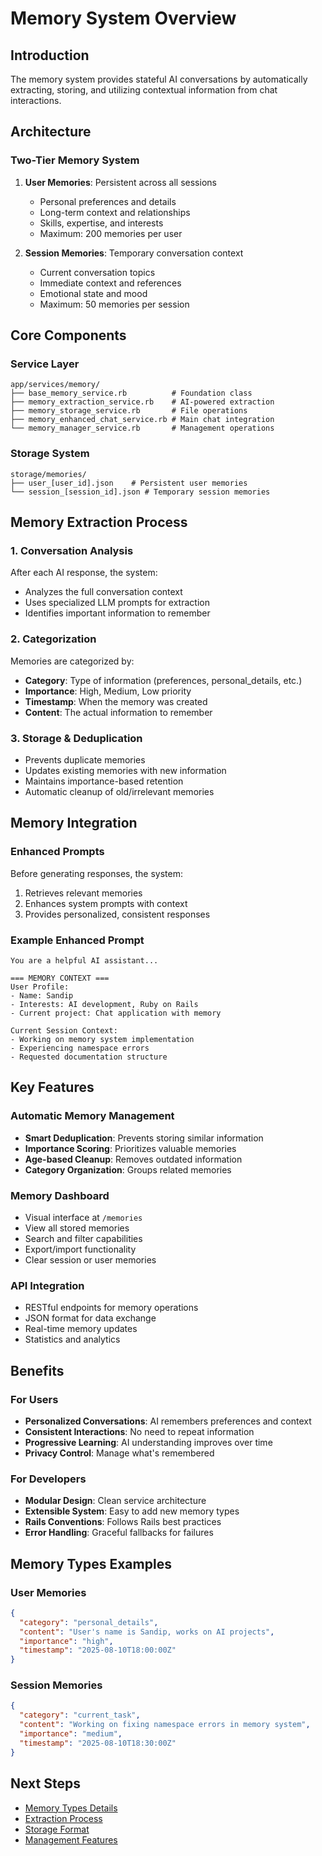 # Memory System Overview

## Introduction
The memory system provides stateful AI conversations by automatically extracting, storing, and utilizing contextual information from chat interactions.

## Architecture

### Two-Tier Memory System
1. **User Memories**: Persistent across all sessions
   - Personal preferences and details
   - Long-term context and relationships
   - Skills, expertise, and interests
   - Maximum: 200 memories per user

2. **Session Memories**: Temporary conversation context
   - Current conversation topics
   - Immediate context and references
   - Emotional state and mood
   - Maximum: 50 memories per session

## Core Components

### Service Layer
```
app/services/memory/
├── base_memory_service.rb          # Foundation class
├── memory_extraction_service.rb    # AI-powered extraction
├── memory_storage_service.rb       # File operations
├── memory_enhanced_chat_service.rb # Main chat integration
└── memory_manager_service.rb       # Management operations
```

### Storage System
```
storage/memories/
├── user_[user_id].json    # Persistent user memories
└── session_[session_id].json # Temporary session memories
```

## Memory Extraction Process

### 1. Conversation Analysis
After each AI response, the system:
- Analyzes the full conversation context
- Uses specialized LLM prompts for extraction
- Identifies important information to remember

### 2. Categorization
Memories are categorized by:
- **Category**: Type of information (preferences, personal_details, etc.)
- **Importance**: High, Medium, Low priority
- **Timestamp**: When the memory was created
- **Content**: The actual information to remember

### 3. Storage & Deduplication
- Prevents duplicate memories
- Updates existing memories with new information
- Maintains importance-based retention
- Automatic cleanup of old/irrelevant memories

## Memory Integration

### Enhanced Prompts
Before generating responses, the system:
1. Retrieves relevant memories
2. Enhances system prompts with context
3. Provides personalized, consistent responses

### Example Enhanced Prompt
```
You are a helpful AI assistant...

=== MEMORY CONTEXT ===
User Profile:
- Name: Sandip
- Interests: AI development, Ruby on Rails
- Current project: Chat application with memory

Current Session Context:
- Working on memory system implementation
- Experiencing namespace errors
- Requested documentation structure
```

## Key Features

### Automatic Memory Management
- **Smart Deduplication**: Prevents storing similar information
- **Importance Scoring**: Prioritizes valuable memories
- **Age-based Cleanup**: Removes outdated information
- **Category Organization**: Groups related memories

### Memory Dashboard
- Visual interface at `/memories`
- View all stored memories
- Search and filter capabilities
- Export/import functionality
- Clear session or user memories

### API Integration
- RESTful endpoints for memory operations
- JSON format for data exchange
- Real-time memory updates
- Statistics and analytics

## Benefits

### For Users
- **Personalized Conversations**: AI remembers preferences and context
- **Consistent Interactions**: No need to repeat information
- **Progressive Learning**: AI understanding improves over time
- **Privacy Control**: Manage what's remembered

### For Developers
- **Modular Design**: Clean service architecture
- **Extensible System**: Easy to add new memory types
- **Rails Conventions**: Follows Rails best practices
- **Error Handling**: Graceful fallbacks for failures

## Memory Types Examples

### User Memories
```json
{
  "category": "personal_details",
  "content": "User's name is Sandip, works on AI projects",
  "importance": "high",
  "timestamp": "2025-08-10T18:00:00Z"
}
```

### Session Memories
```json
{
  "category": "current_task",
  "content": "Working on fixing namespace errors in memory system",
  "importance": "medium",
  "timestamp": "2025-08-10T18:30:00Z"
}
```

## Next Steps
- [Memory Types Details](types.md)
- [Extraction Process](extraction.md)
- [Storage Format](storage.md)
- [Management Features](management.md)
